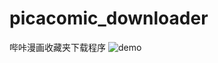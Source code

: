 # picacomic_downloader
哔咔漫画收藏夹下载程序
![demo](https://www.muyoo.top/usr/uploads/2020/02/2016321905.png)
